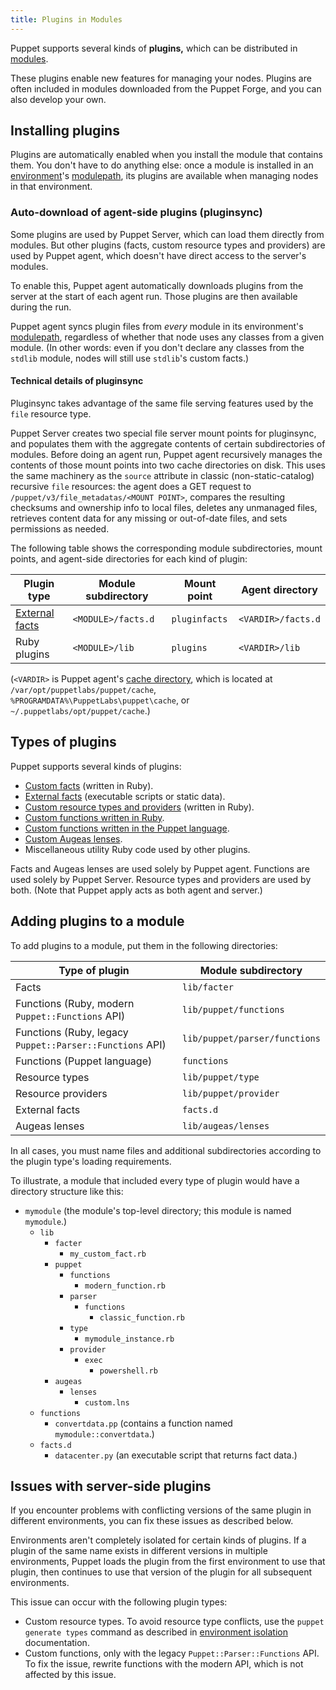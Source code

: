 ```yaml
---
title: Plugins in Modules
---
```


[modules]: ./modules_fundamentals.html
[environment]: ./environments.html
[modulepath]: ./dirs_modulepath.html
[external facts]: {{facter}}/custom_facts.html#external-facts
[vardir]: ./dirs_vardir.html
[custom facts]: {{facter}}/custom_facts.html
[custom resource types and providers]: /guides/custom_types.html
[ruby_functions]: /guides/custom_functions.html
[puppet_functions]: ./lang_write_functions_in_puppet.html
[custom augeas lenses]: https://github.com/hercules-team/augeas/wiki/Create-a-lens-from-bottom-to-top


Puppet supports several kinds of **plugins,** which can be distributed in [modules][].

These plugins enable new features for managing your nodes. Plugins are often included in modules downloaded from the Puppet Forge, and you can also develop your own.

## Installing plugins

Plugins are automatically enabled when you install the module that contains them. You don't have to do anything else: once a module is installed in an [environment][]'s [modulepath][], its plugins are available when managing nodes in that environment.

### Auto-download of agent-side plugins (pluginsync)

Some plugins are used by Puppet Server, which can load them directly from modules. But other plugins (facts, custom resource types and providers) are used by Puppet agent, which doesn't have direct access to the server's modules.

To enable this, Puppet agent automatically downloads plugins from the server at the start of each agent run. Those plugins are then available during the run.

Puppet agent syncs plugin files from _every_ module in its environment's [modulepath][], regardless of whether that node uses any classes from a given module. (In other words: even if you don't declare any classes from the `stdlib` module, nodes will still use `stdlib`'s custom facts.)

#### Technical details of pluginsync

Pluginsync takes advantage of the same file serving features used by the `file` resource type.

Puppet Server creates two special file server mount points for pluginsync, and populates them with the aggregate contents of certain subdirectories of modules. Before doing an agent run, Puppet agent recursively manages the contents of those mount points into two cache directories on disk. This uses the same machinery as the `source` attribute in classic (non-static-catalog) recursive `file` resources: the agent does a GET request to `/puppet/v3/file_metadatas/<MOUNT POINT>`, compares the resulting checksums and ownership info to local files, deletes any unmanaged files, retrieves content data for any missing or out-of-date files, and sets permissions as needed.

The following table shows the corresponding module subdirectories, mount points, and agent-side directories for each kind of plugin:

Plugin type        | Module subdirectory | Mount point   | Agent directory
-------------------|---------------------|---------------|----------------------------------------
[External facts][] | `<MODULE>/facts.d`  | `pluginfacts` | `<VARDIR>/facts.d`
Ruby plugins       | `<MODULE>/lib`      | `plugins`     | `<VARDIR>/lib`

(`<VARDIR>` is Puppet agent's [cache directory][vardir], which is located at `/var/opt/puppetlabs/puppet/cache`, `%PROGRAMDATA%\PuppetLabs\puppet\cache`, or `~/.puppetlabs/opt/puppet/cache`.)


## Types of plugins

Puppet supports several kinds of plugins:

* [Custom facts][] (written in Ruby).
* [External facts][] (executable scripts or static data).
* [Custom resource types and providers][] (written in Ruby).
* [Custom functions written in Ruby][ruby_functions].
* [Custom functions written in the Puppet language][puppet_functions].
* [Custom Augeas lenses][].
* Miscellaneous utility Ruby code used by other plugins.

Facts and Augeas lenses are used solely by Puppet agent. Functions are used solely by Puppet Server. Resource types and providers are used by both. (Note that Puppet apply acts as both agent and server.)

## Adding plugins to a module

To add plugins to a module, put them in the following directories:

Type of plugin                                           | Module subdirectory
---------------------------------------------------------|------------------------------
Facts                                                    | `lib/facter`
Functions (Ruby, modern `Puppet::Functions` API)         | `lib/puppet/functions`
Functions (Ruby, legacy `Puppet::Parser::Functions` API) | `lib/puppet/parser/functions`
Functions (Puppet language)                              | `functions`
Resource types                                           | `lib/puppet/type`
Resource providers                                       | `lib/puppet/provider`
External facts                                           | `facts.d`
Augeas lenses                                            | `lib/augeas/lenses`

In all cases, you must name files and additional subdirectories according to the plugin type's loading requirements.

To illustrate, a module that included every type of plugin would have a directory structure like this:

* `mymodule` (the module's top-level directory; this module is named `mymodule`.)
    * `lib`
        * `facter`
            * `my_custom_fact.rb`
        * `puppet`
            * `functions`
                * `modern_function.rb`
            * `parser`
                * `functions`
                    * `classic_function.rb`
            * `type`
                * `mymodule_instance.rb`
            * `provider`
                * `exec`
                    * `powershell.rb`
        * `augeas`
            * `lenses`
                * `custom.lns`
    * `functions`
        * `convertdata.pp` (contains a function named `mymodule::convertdata`.)
    * `facts.d`
        * `datacenter.py` (an executable script that returns fact data.)


## Issues with server-side plugins

If you encounter problems with conflicting versions of the same plugin in different environments, you can fix these issues as described below.

Environments aren't completely isolated for certain kinds of plugins. If a plugin of the same name exists in different versions in multiple environments, Puppet loads the plugin from the first environment to use that plugin, then continues to use that version of the plugin for all subsequent environments.

This issue can occur with the following plugin types:

* Custom resource types. To avoid resource type conflicts, use the `puppet generate types` command as described in [environment isolation](./environment_isolation.html) documentation.
* Custom functions, only with the legacy `Puppet::Parser::Functions` API. To fix the issue, rewrite functions with the modern API, which is not affected by this issue.
